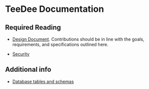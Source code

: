 # TeeDee Documentation

## Required Reading

* [Design Document](./design). Contributions should be in line with the goals, requirements, and specifications outlined here.

* [Security](./security)

## Additional info

* [Database tables and schemas](./schemas)
